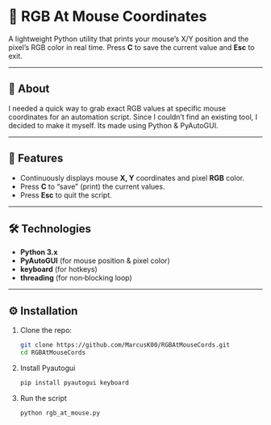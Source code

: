 # 🎨 RGB At Mouse Coordinates

A lightweight Python utility that prints your mouse’s X/Y position and the pixel’s RGB color in real time. Press **C** to save the current value and **Esc** to exit.

---

## 🧠 About

I needed a quick way to grab exact RGB values at specific mouse coordinates for an automation script. Since I couldn’t find an existing tool, I decided to make it myself. Its made using Python & PyAutoGUI.

---

## 🚀 Features

- Continuously displays mouse **X, Y** coordinates and pixel **RGB** color.  
- Press **C** to “save” (print) the current values.  
- Press **Esc** to quit the script.

---

## 🛠️ Technologies

- **Python 3.x**  
- **PyAutoGUI** (for mouse position & pixel color)  
- **keyboard** (for hotkeys)  
- **threading** (for non‑blocking loop)

---

## ⚙️ Installation

1. Clone the repo:  
   ```bash
   git clone https://github.com/MarcusK00/RGBAtMouseCords.git
   cd RGBAtMouseCords
   ```
2. Install Pyautogui
   ```bash
   pip install pyautogui keyboard
   ```
3. Run the script
   ```python
   python rgb_at_mouse.py
   ```
